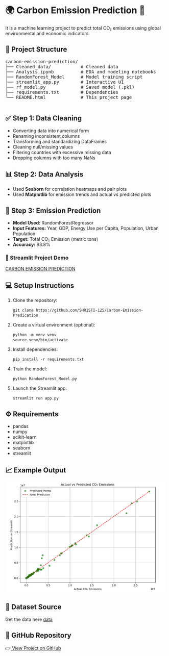 
  <h1>🌍 Carbon Emission Prediction 🧐</h1>
  <p>It is a machine learning project to predict total CO₂ emissions using global environmental and economic indicators.</p>

  <div class="section">
    <h2>📁 Project Structure</h2>
    <pre>
carbon-emission-prediction/
├── Cleaned_data/           # Cleaned data
├── Analysis.ipynb          # EDA and modeling notebooks
├── RandomForest_Model      # Model training script
├── streamlit_app.py        # Interactive UI
├── rf_model.py             # Saved model (.pkl)
├── requirements.txt        # Dependencies
└── README.html             # This project page
    </pre>
  </div>

  <div class="section">
    <h2>✅ Step 1: Data Cleaning</h2>
    <ul>
      <li>Converting data into numerical form</li>
      <li>Renaming inconsistent columns</li>
      <li>Transforming and standardizing DataFrames</li>
      <li>Cleaning null/missing values</li>
      <li>Filtering countries with excessive missing data</li>
      <li>Dropping columns with too many NaNs</li>
    </ul>
  </div>

  <div class="section">
    <h2>📊 Step 2: Data Analysis</h2>
    <ul>
      <li>Used <strong>Seaborn</strong> for correlation heatmaps and pair plots</li>
      <li>Used <strong>Matplotlib</strong> for emission trends and actual vs predicted plots</li>
    </ul>
  </div>

  <div class="section">
    <h2>🔮 Step 3: Emission Prediction</h2>
    <ul>
      <li><strong>Model Used:</strong> RandomForestRegressor</li>
      <li><strong>Input Features:</strong> Year, GDP, Energy Use per Capita, Population, Urban Population</li>
      <li><strong>Target:</strong> Total CO₂ Emission (metric tons)</li>
      <li><strong>Accuracy:</strong> 93.8%</li>
    </ul>
  </div>


  <div class="section">
    <h3>📸 Streamlit Project Demo</h3>
    <a href="https://carbon-emission-prediction-by-shr.streamlit.app/">CARBON EMISSION PREDICTION</a>
    <h2>💻 Setup Instructions</h2>
    <ol>
      <li>Clone the repository:
        <pre><code>git clone https://github.com/SHRISTI-125/Carbon-Emission-Predication</code></pre>
      </li>
      <li>Create a virtual environment (optional):
        <pre><code>python -m venv venv<br>source venv/bin/activate</code></pre>
      </li>
      <li>Install dependencies:
        <pre><code>pip install -r requirements.txt</code></pre>
      </li>
      <li>Train the model:
        <pre><code>python RandomForest_Model.py</code></pre>
      </li>
      <li>Launch the Streamlit app:
        <pre><code>streamlit run app.py</code></pre>
      </li>
    </ol>
  </div>

  <div class="section">
    <h2>⚙️ Requirements</h2>
    <ul>
      <li>pandas</li>
      <li>numpy</li>
      <li>scikit-learn</li>
      <li>matplotlib</li>
      <li>seaborn</li>
      <li>streamlit</li>
    </ul>
  </div>

  <div class="section">
    <h2>📈 Example Output</h2>
    <img src="image/img1.png" alt="Actual vs Predicted" width="500" />
  </div>

  <div class="section">
    <h2>📂 Dataset Source</h2>
    <p>Get the data here <a href="https://github.com/SHRISTI-125/Carbon-Emission-Predication/blob/main/Cleaned_data.csv">data</a></p>
  </div>


  <div class="section">
    <h2>🔗 GitHub Repository</h2>
    <p>👉<a href="https://github.com/SHRISTI-125/Carbon-Emission-Predication" target="_blank"> View Project on GitHub</a></p>
  </div>

</body>
</html>

